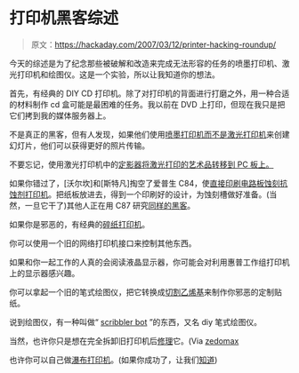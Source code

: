 # 打印机黑客综述

> 原文：<https://hackaday.com/2007/03/12/printer-hacking-roundup/>

今天的综述是为了纪念那些被破解和改造来完成无法形容的任务的喷墨打印机、激光打印机和绘图仪。这是一个实验，所以让我知道你的想法。

首先，有经典的 DIY CD 打印机。除了对打印机的背面进行打磨之外，用一种合适的材料制作 cd 盒可能是最困难的任务。我以前在 DVD 上打印，但现在我只是把它们拷到我的媒体服务器上。

不是真正的黑客，但有人发现，如果他们使用[喷墨打印机而不是激光打印机](http://projects.dimension-x.net/archives/77)来创建幻灯片，他们可以获得更好的照片传输。

不要忘记，使用激光打印机中的[定影器将激光打印的艺术品转移到 PC 板上。](http://www.storm.ca/~rheslip/pcbfuser.htm)

如果你错过了，[沃尔坎]和[斯特凡]掏空了爱普生 C84，使[直接印刷电路板蚀刻抗蚀剂打印机](http://techref.massmind.org/techref/pcb/etch/c84-st.htm)。把纸板放进去，得到一个印刷好的设计，为蚀刻槽做好准备。(当然，一旦它干了)其他人正在用 C87 研究[同样的黑客](http://cnczone.com/forums/showthread.php?threadid=30951)。

如果你是邪恶的，有经典的[碎纸打印机](http://inventgeek.com/Projects/XeroxShredder/Overview.aspx)。

你可以使用一个旧的网络打印机接口来控制其他东西。

如果和你一起工作的人真的会阅读液晶显示器，你可能会对利用惠普工作组打印机上的显示器感兴趣。

你可以拿起一个旧的笔式绘图仪，把它转换成[切割乙烯基](http://www.hackaday.com/2006/04/26/old-pen-plotter-converted-to-vinyl-cutter/)来制作你邪恶的定制贴纸。

说到绘图仪，有一种叫做“ [scribbler bot](http://www.hackaday.com/2005/08/09/scribbler-bot/) ”的东西，又名 diy 笔式绘图仪。

当然，也许你只是想在完全拆卸旧打印机后[修理](http://hunz.geekheim.de/?p=25)它。(Via [zedomax](http://zedomax.com/blog/2007/01/09/diy-howto-dismantle-your-laser-printer/)

也许你可以自己做[瀑布打印机](http://www.hgb-leipzig.de/~julius/sphericalrobots/bitfall.php)。(如果你成功了，让我们[知道](http://hackaday.com/tips))